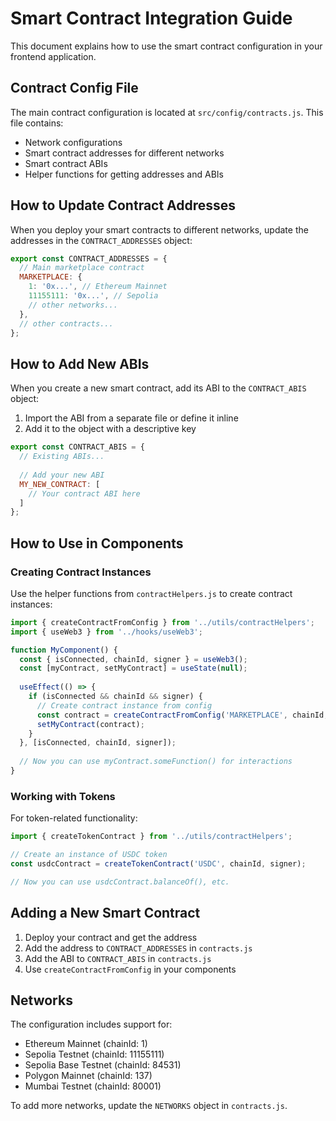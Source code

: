 # Smart Contract Integration Guide

This document explains how to use the smart contract configuration in your frontend application.

## Contract Config File

The main contract configuration is located at `src/config/contracts.js`. This file contains:

- Network configurations
- Smart contract addresses for different networks
- Smart contract ABIs
- Helper functions for getting addresses and ABIs

## How to Update Contract Addresses

When you deploy your smart contracts to different networks, update the addresses in the `CONTRACT_ADDRESSES` object:

```javascript
export const CONTRACT_ADDRESSES = {
  // Main marketplace contract
  MARKETPLACE: {
    1: '0x...', // Ethereum Mainnet
    11155111: '0x...', // Sepolia
    // other networks...
  },
  // other contracts...
};
```

## How to Add New ABIs

When you create a new smart contract, add its ABI to the `CONTRACT_ABIS` object:

1. Import the ABI from a separate file or define it inline
2. Add it to the object with a descriptive key

```javascript
export const CONTRACT_ABIS = {
  // Existing ABIs...
  
  // Add your new ABI
  MY_NEW_CONTRACT: [
    // Your contract ABI here
  ]
};
```

## How to Use in Components

### Creating Contract Instances

Use the helper functions from `contractHelpers.js` to create contract instances:

```javascript
import { createContractFromConfig } from '../utils/contractHelpers';
import { useWeb3 } from '../hooks/useWeb3';

function MyComponent() {
  const { isConnected, chainId, signer } = useWeb3();
  const [myContract, setMyContract] = useState(null);
  
  useEffect(() => {
    if (isConnected && chainId && signer) {
      // Create contract instance from config
      const contract = createContractFromConfig('MARKETPLACE', chainId, signer);
      setMyContract(contract);
    }
  }, [isConnected, chainId, signer]);
  
  // Now you can use myContract.someFunction() for interactions
}
```

### Working with Tokens

For token-related functionality:

```javascript
import { createTokenContract } from '../utils/contractHelpers';

// Create an instance of USDC token
const usdcContract = createTokenContract('USDC', chainId, signer);

// Now you can use usdcContract.balanceOf(), etc.
```

## Adding a New Smart Contract

1. Deploy your contract and get the address
2. Add the address to `CONTRACT_ADDRESSES` in `contracts.js`
3. Add the ABI to `CONTRACT_ABIS` in `contracts.js`
4. Use `createContractFromConfig` in your components

## Networks

The configuration includes support for:
- Ethereum Mainnet (chainId: 1)
- Sepolia Testnet (chainId: 11155111)
- Sepolia Base Testnet (chainId: 84531)
- Polygon Mainnet (chainId: 137)
- Mumbai Testnet (chainId: 80001)

To add more networks, update the `NETWORKS` object in `contracts.js`.
